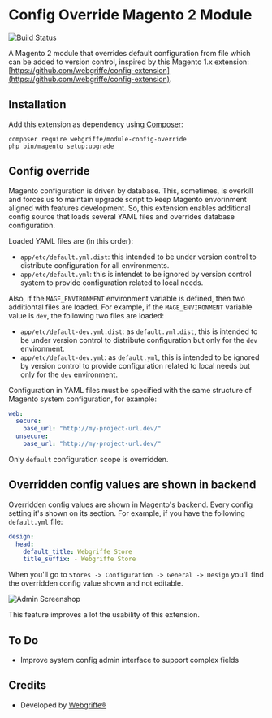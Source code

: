 Config Override Magento 2 Module
================================

[![Build Status](https://travis-ci.org/webgriffe/module-config-override.svg?branch=master)](https://travis-ci.org/webgriffe/module-config-override)

A Magento 2 module that overrides default configuration from file which can be added to version control, inspired by this Magento 1.x extension: [https://github.com/webgriffe/config-extension](https://github.com/webgriffe/config-extension).

Installation
------------

Add this extension as dependency using [Composer](https://getcomposer.org):

	composer require webgriffe/module-config-override
	php bin/magento setup:upgrade
    
Config override
---------------

Magento configuration is driven by database. This, sometimes, is overkill and forces us to maintain upgrade script to keep Magento envorinment aligned with features development.
So, this extension enables additional config source that loads several YAML files and overrides database configuration.

Loaded YAML files are (in this order):

* `app/etc/default.yml.dist`: this intended to be under version control to distribute configuration for all environments.
* `app/etc/default.yml`: this is intendet to be ignored by version control system to provide configuration related to local needs.

Also, if the `MAGE_ENVIRONMENT` environment variable is defined, then two additiontal files are loaded. For example, if the `MAGE_ENVIRONMENT` variable value is `dev`, the following two files are loaded:

* `app/etc/default-dev.yml.dist`: as `default.yml.dist`, this is intended to be under version control to distribute configuration but only for the `dev` environment.
* `app/etc/default-dev.yml`: as `default.yml`, this is intended to be ignored by version control to provide configuration related to local needs but only for the `dev` environment.

Configuration in YAML files must be specified with the same structure of Magento system configuration, for example:

```yml
web:
  secure:
    base_url: "http://my-project-url.dev/"
  unsecure:
    base_url: "http://my-project-url.dev/"
```    
Only `default` configuration scope is overridden.

Overridden config values are shown in backend
---------------------------------------------

Overridden config values are shown in Magento's backend. Every config setting it's shown on its section. For example, if you have the following `default.yml` file:

```yml
design:
  head:
    default_title: Webgriffe Store
    title_suffix: - Webgriffe Store
```    

When you'll go to `Stores -> Configuration -> General -> Design` you'll find the overridden config value shown and not editable.

![Admin Screenshop](admin_screenshot.png)

This feature improves a lot the usability of this extension.

To Do
-----

* Improve system config admin interface to support complex fields

Credits
-------

* Developed by [Webgriffe®](http://webgriffe.com)
